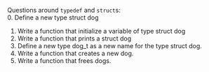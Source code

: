Questions around `typedef` and `struct`s:  
0. Define a new type struct dog  
1. Write a function that initialize a variable of type struct dog  
2. Write a function that prints a struct dog  
3. Define a new type dog_t as a new name for the type struct dog.  
4. Write a function that creates a new dog.  
5. Write a function that frees dogs.
